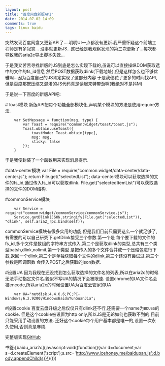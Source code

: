 ```yaml
---
layout: post
title: "百度网盘新版API"
date: 2014-07-02 14:09
comments: true
tags: linux baidu
---
```


突然发现百度网盘又更新API了....明明UI一点都没有更新.我严重怀疑这个前端工程师是有多寂寞...
没事就更新JS...这已经是我观察发现的第三次更新了...每次都导致我的aria2c导出脚本失效...

于是我又苦苦寻找新版的JS到底是怎么实现下载的,虽说可以直接操纵DOM获取选中的文件的fs_id信息
然后POST数据获取dlink(下载地址),但是这样怎么也不够优雅啊...因为百度自己的JS肯定实现了这部分内容
于是我便花了更多的时间找API,但是百度那既压缩又混淆的JS代码真是读起来特带劲啊(我绝对不是抖M)

于是说一下百度的新版API吧:

#Toast模块
新版API把每个功能全部模块化,声明某个模块的方法是使用require方法.

        var SetMessage = function(msg, type) {
            var Toast = require("common:widget/toast/toast.js");
            Toast.obtain.useToast({
                toastMode: Toast.obtain[type],
                msg: msg,
                sticky: false
            });
        }
于是我便封装了一个函数用来实现消息提示.

#data-center模块
        var File = require("common:widget/data-center/data-center.js");
        return File.get("selectedList");
data-center模块可以获取选择的文件的fs_id,通过传入fs_id可以获取dlink.
File.get("selectedItemList")可以获取选择的文件的DOM结构.

#commonService模块

        var Service = require("common:widget/commonService/commonService.js");
        Service.getDlink(JSON.stringify(File.get("selectedList")), "dlink", self.aria2_rpc.bind(self));

commonService模块有很多实用的功能,但是我们目前只需要这么一个就足够了,有需要的可以自己研究下.getDlink接受三个参数.第一个是
每个要下载的文件的fs_id,多个文件是数组的字符串方式传入,第二个是获取dlink的类型,总共有三个类型batsh,dlink,nolimit,第一个类型
是把传入的多个文件合并成一个压缩包进行下载,返回一个dlink,第二个是单独获取每个文件的dlink,第三个还没有尝试过.第三个参数是回调函数
会传入POST之后获取的json数据.

#设置UA
因为我现在还没找到怎么获取选择的文件名的列表,所以在aria2c的时候无法手动指定文件名.貌似不写UA的情况下会被限速.
设置chrome的UA文件名会被encode,所以aria2c的时候设置UA为百度云管家的UA

        var UA="netdisk;4.4.0.6;PC;PC-Windows;6.2.9200;WindowsBaiduYunGuanJia";

#设置cookie
百度云盘升级之后仅仅只有dlink还不行,还需要一个name为`BDUSS`的cookie.
但是这个cookie被设置为http only,所以JS是无论如何也获取不到的.目前只能采用手动设置的方法.
还好这个cookie每个用户基本都是唯一的,设置一次永久使用,否则真是麻烦.

完整版实现[GitHub](https://gist.github.com/acgotaku/29d1fbe3dbf777c25254)

书签:[baidu_aria2c](javascript:void((function(){var d=document;var s=d.createElement('script');s.src='http://www.icehoney.me/baidupan.js';d.body.appendChild(s)}\)\(\)\))
